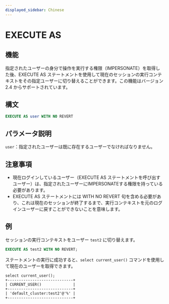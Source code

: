 ```yaml
---
displayed_sidebar: Chinese
---
```


# EXECUTE AS

## 機能

指定されたユーザーの身分で操作を実行する権限（IMPERSONATE）を取得した後、EXECUTE AS ステートメントを使用して現在のセッションの実行コンテキストをその指定ユーザーに切り替えることができます。この機能はバージョン 2.4 からサポートされています。

## 構文

```SQL
EXECUTE AS user WITH NO REVERT
```

## パラメータ説明

`user`：指定されたユーザーは既に存在するユーザーでなければなりません。

## 注意事項

- 現在ログインしているユーザー（EXECUTE AS ステートメントを呼び出すユーザー）は、指定されたユーザーにIMPERSONATEする権限を持っている必要があります。
- EXECUTE AS ステートメントには WITH NO REVERT 句を含める必要があり、これは現在のセッションが終了するまで、実行コンテキストを元のログインユーザーに戻すことができないことを意味します。

## 例

セッションの実行コンテキストをユーザー `test2` に切り替えます。

```SQL
EXECUTE AS test2 WITH NO REVERT;
```

ステートメントの実行に成功すると、`select current_user()` コマンドを使用して現在のユーザーを取得できます。

```plain
select current_user();
+-----------------------------+
| CURRENT_USER()              |
+-----------------------------+
| 'default_cluster:test2'@'%' |
+-----------------------------+
```

